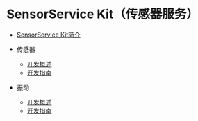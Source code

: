 # SensorService Kit（传感器服务）

- [SensorService Kit简介](../device/sensorservice-kit-intro.md)

- 传感器

  - [开发概述](../device/sensor-overview.md)
  - [开发指南](../device/sensor-guidelines.md)
	
- 振动

  - [开发概述](../device/vibrator-overview.md)
  - [开发指南](../device/vibrator-guidelines.md)
